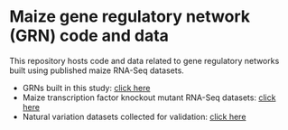 # Maize gene regulatory network (GRN) code and data

This repository hosts code and data related to gene regulatory networks built using published maize RNA-Seq datasets.

* GRNs built in this study: [click here](data/12_tables/01.t1.pdf)
* Maize transcription factor knockout mutant RNA-Seq datasets: [click here](/data/12_tables/01.t2.pdf)
* Natural variation datasets collected for validation: [click here](/data/12_tables/01.t3.pdf)

